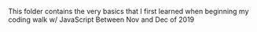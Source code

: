 This folder contains the very basics that I first learned when beginning my coding walk w/ JavaScript
Between Nov and Dec of 2019